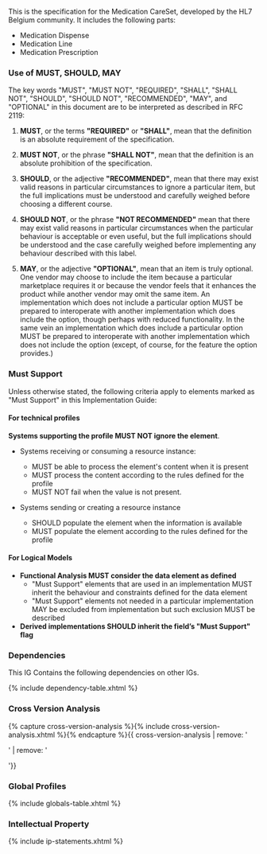 This is the specification for the Medication CareSet, developed by the HL7 Belgium community. It includes the following parts:
* Medication Dispense
* Medication Line
* Medication Prescription



### Use of MUST, SHOULD, MAY

The key words "MUST", "MUST NOT", "REQUIRED", "SHALL", "SHALL NOT", "SHOULD", "SHOULD NOT", "RECOMMENDED", "MAY", and "OPTIONAL" in this document are to be interpreted as described in RFC 2119:

1. **MUST**, or the terms **"REQUIRED"** or **"SHALL"**, mean that the definition is an absolute requirement of the specification.

1. **MUST NOT**, or the phrase **"SHALL NOT"**, mean that the definition is an absolute prohibition of the specification.

1. **SHOULD**, or the adjective **"RECOMMENDED"**, mean that there may exist valid reasons in particular circumstances to ignore a particular item, but the full implications must be understood and carefully weighed before choosing a different course.

1. **SHOULD NOT**, or the phrase **"NOT RECOMMENDED"** mean that there may exist valid reasons in particular circumstances when the particular behaviour is acceptable or even useful, but the full implications should be understood and the case carefully weighed before implementing any behaviour described with this label.

1. **MAY**, or the adjective **"OPTIONAL"**, mean that an item is truly optional. One vendor may choose to include the item because a particular marketplace requires it or because the vendor feels that it enhances the product while another vendor may omit the same item. An implementation which does not include a particular option MUST be prepared to interoperate with another implementation which does include the option, though perhaps with reduced functionality. In the same vein an implementation which does include a particular option MUST be prepared to interoperate with another implementation which does not include the option (except, of course, for the feature the option provides.)

### Must Support
Unless otherwise stated, the following criteria apply to elements marked as "Must Support" in this Implementation Guide:

#### For technical profiles
**Systems supporting the profile MUST NOT ignore the element**.

* Systems receiving or consuming a resource instance:
  * MUST be able to process the element's content when it is present
  * MUST process the content according to the rules defined for the profile
  * MUST NOT fail when the value is not present.

* Systems sending or creating a resource instance
  * SHOULD populate the element when the information is available
  * MUST populate the element according to the rules defined for the profile

#### For Logical Models
* **Functional Analysis MUST consider the data element as defined**
  * "Must Support" elements that are used in an implementation MUST inherit the behaviour and constraints defined for the data element
  * "Must Support" elements not needed in a particular implementation MAY be excluded from implementation but such exclusion MUST be described
* **Derived implementations SHOULD inherit the field’s "Must Support" flag**



### Dependencies
This IG Contains the following dependencies on other IGs.

{% include dependency-table.xhtml %}

### Cross Version Analysis

{% capture cross-version-analysis %}{% include cross-version-analysis.xhtml %}{% endcapture %}{{ cross-version-analysis | remove: '<p>' | remove: '</p>'}}

### Global Profiles

{% include globals-table.xhtml %}

### Intellectual Property

{% include ip-statements.xhtml %}